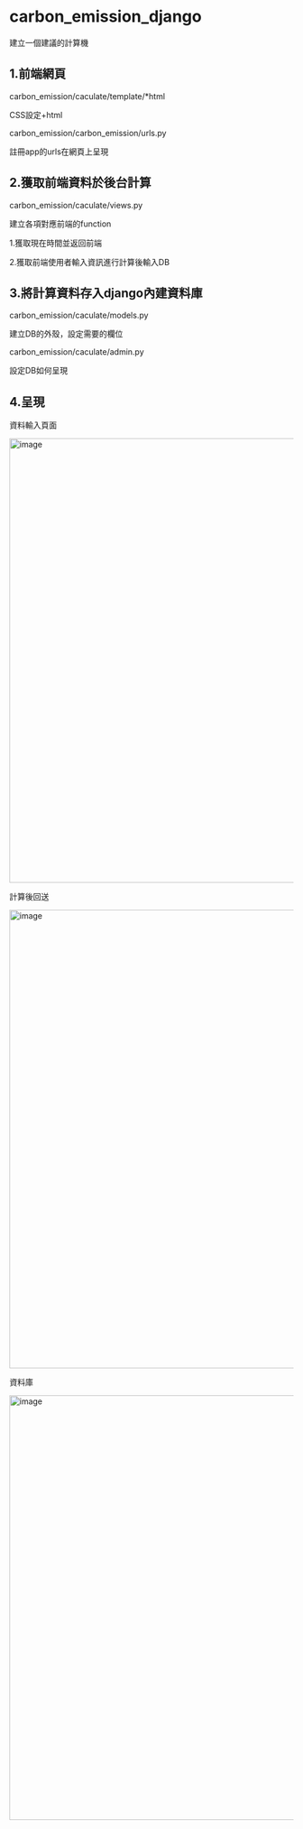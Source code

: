 # carbon_emission_django

建立一個建議的計算機

## 1.前端網頁
carbon_emission/caculate/template/*html

CSS設定+html

carbon_emission/carbon_emission/urls.py

註冊app的urls在網頁上呈現

## 2.獲取前端資料於後台計算

carbon_emission/caculate/views.py

建立各項對應前端的function 

1.獲取現在時間並返回前端


2.獲取前端使用者輸入資訊進行計算後輸入DB

## 3.將計算資料存入django內建資料庫
carbon_emission/caculate/models.py

建立DB的外殼，設定需要的欄位

carbon_emission/caculate/admin.py

設定DB如何呈現

## 4.呈現
資料輸入頁面

<img width="788" alt="image" src="https://user-images.githubusercontent.com/64676970/201253817-db6f9eac-a1aa-47a6-bef3-69c91f81afab.png">

計算後回送

<img width="813" alt="image" src="https://user-images.githubusercontent.com/64676970/201253945-c575394f-0cd6-4ed2-93be-f15028a6f774.png">

資料庫

<img width="753" alt="image" src="https://user-images.githubusercontent.com/64676970/201254115-20136529-3025-4c18-a03b-e822df2f120c.png">


